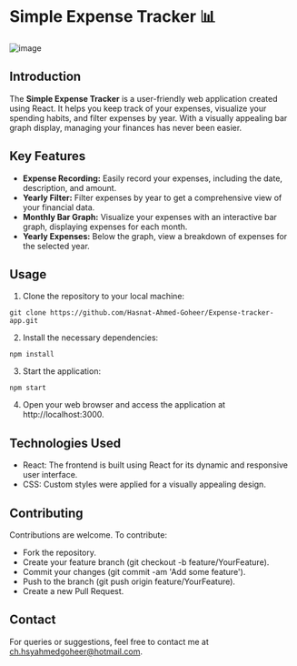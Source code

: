 # Simple Expense Tracker 📊

![image](https://github.com/Hasnat-Ahmed-Goheer/expense-tracker/assets/126459187/b952b872-d0c3-4626-a23d-4eb98fa41bd0)

## Introduction

The **Simple Expense Tracker** is a user-friendly web application created using React. It helps you keep track of your expenses, visualize your spending habits, and filter expenses by year. With a visually appealing bar graph display, managing your finances has never been easier.

## Key Features

- **Expense Recording:** Easily record your expenses, including the date, description, and amount.
- **Yearly Filter:** Filter expenses by year to get a comprehensive view of your financial data.
- **Monthly Bar Graph:** Visualize your expenses with an interactive bar graph, displaying expenses for each month.
- **Yearly Expenses:** Below the graph, view a breakdown of expenses for the selected year.

## Usage

1. Clone the repository to your local machine:
```
git clone https://github.com/Hasnat-Ahmed-Goheer/Expense-tracker-app.git
```   
2. Install the necessary dependencies:
```
npm install
```
3. Start the application:
```
npm start
```
4. Open your web browser and access the application at http://localhost:3000.

## Technologies Used
- React: The frontend is built using React for its dynamic and responsive user interface.
- CSS: Custom styles were applied for a visually appealing design.

## Contributing

Contributions are welcome. To contribute:

- Fork the repository.
- Create your feature branch (git checkout -b feature/YourFeature).
- Commit your changes (git commit -am 'Add some feature').
- Push to the branch (git push origin feature/YourFeature).
- Create a new Pull Request.

## Contact

For queries or suggestions, feel free to contact me at [ch.hsyahmedgoheer@hotmail.com](mailto:ch.hsyahmedgoheer@hotmail.com).
